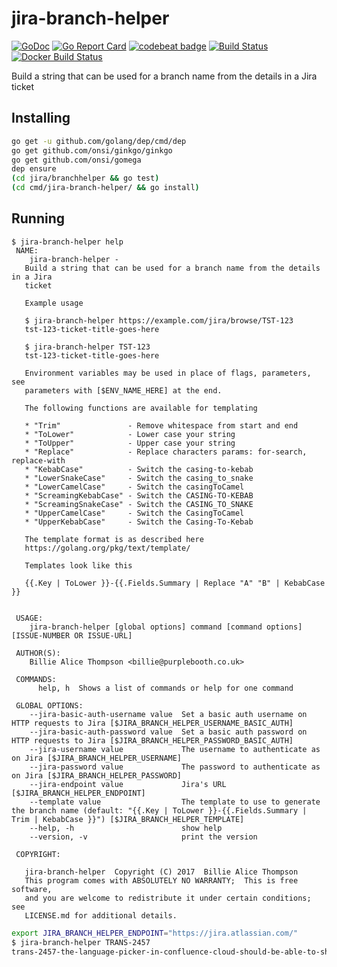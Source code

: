 # jira-branch-helper

[![GoDoc](https://godoc.org/github.com/PurpleBooth/jira-branch-helper?status.svg)][2]
[![Go Report Card](https://goreportcard.com/badge/github.com/PurpleBooth/jira-branch-helper)][3]
[![codebeat badge](https://codebeat.co/badges/60d295f5-72cf-42cf-9fd8-db8fab7389ac)][4]
[![Build Status](https://travis-ci.org/PurpleBooth/jira-branch-helper.svg?branch=master)][5]
[![Docker Build Status](https://img.shields.io/docker/build/purplebooth/jira-branchhelper.svg)][6]

Build a string that can be used for a branch name from the details in a Jira ticket
  
## Installing

```bash
go get -u github.com/golang/dep/cmd/dep
go get github.com/onsi/ginkgo/ginkgo
go get github.com/onsi/gomega
dep ensure
(cd jira/branchhelper && go test)
(cd cmd/jira-branch-helper/ && go install)
```

## Running

```shell
$ jira-branch-helper help
 NAME:
    jira-branch-helper -
   Build a string that can be used for a branch name from the details in a Jira
   ticket

   Example usage

   $ jira-branch-helper https://example.com/jira/browse/TST-123
   tst-123-ticket-title-goes-here

   $ jira-branch-helper TST-123
   tst-123-ticket-title-goes-here

   Environment variables may be used in place of flags, parameters, see
   parameters with [$ENV_NAME_HERE] at the end.

   The following functions are available for templating

   * "Trim"               - Remove whitespace from start and end
   * "ToLower"            - Lower case your string
   * "ToUpper"            - Upper case your string
   * "Replace"            - Replace characters params: for-search, replace-with
   * "KebabCase"          - Switch the casing-to-kebab
   * "LowerSnakeCase"     - Switch the casing_to_snake
   * "LowerCamelCase"     - Switch the casingToCamel
   * "ScreamingKebabCase" - Switch the CASING-TO-KEBAB
   * "ScreamingSnakeCase" - Switch the CASING_TO_SNAKE
   * "UpperCamelCase"     - Switch the CasingToCamel
   * "UpperKebabCase"     - Switch the Casing-To-Kebab

   The template format is as described here
   https://golang.org/pkg/text/template/

   Templates look like this

   {{.Key | ToLower }}-{{.Fields.Summary | Replace "A" "B" | KebabCase }}


 USAGE:
    jira-branch-helper [global options] command [command options] [ISSUE-NUMBER OR ISSUE-URL]

 AUTHOR(S):
    Billie Alice Thompson <billie@purplebooth.co.uk>

 COMMANDS:
      help, h  Shows a list of commands or help for one command

 GLOBAL OPTIONS:
    --jira-basic-auth-username value  Set a basic auth username on HTTP requests to Jira [$JIRA_BRANCH_HELPER_USERNAME_BASIC_AUTH]
    --jira-basic-auth-password value  Set a basic auth password on HTTP requests to Jira [$JIRA_BRANCH_HELPER_PASSWORD_BASIC_AUTH]
    --jira-username value             The username to authenticate as on Jira [$JIRA_BRANCH_HELPER_USERNAME]
    --jira-password value             The password to authenticate as on Jira [$JIRA_BRANCH_HELPER_PASSWORD]
    --jira-endpoint value             Jira's URL [$JIRA_BRANCH_HELPER_ENDPOINT]
    --template value                  The template to use to generate the branch name (default: "{{.Key | ToLower }}-{{.Fields.Summary | Trim | KebabCase }}") [$JIRA_BRANCH_HELPER_TEMPLATE]
    --help, -h                        show help
    --version, -v                     print the version

 COPYRIGHT:

   jira-branch-helper  Copyright (C) 2017  Billie Alice Thompson
   This program comes with ABSOLUTELY NO WARRANTY;  This is free software,
   and you are welcome to redistribute it under certain conditions; see
   LICENSE.md for additional details.

```


```bash
export JIRA_BRANCH_HELPER_ENDPOINT="https://jira.atlassian.com/"
$ jira-branch-helper TRANS-2457
trans-2457-the-language-picker-in-confluence-cloud-should-be-able-to-show-the-languages
```

[2]: https://godoc.org/github.com/PurpleBooth/jira-branch-helper
[3]: https://goreportcard.com/report/github.com/PurpleBooth/jira-branch-helper
[4]: https://codebeat.co/projects/github-com-purplebooth-jira-branch-helper-master
[5]: https://travis-ci.org/PurpleBooth/jira-branch-helper
[6]: https://hub.docker.com/r/purplebooth/jira-branchhelper/